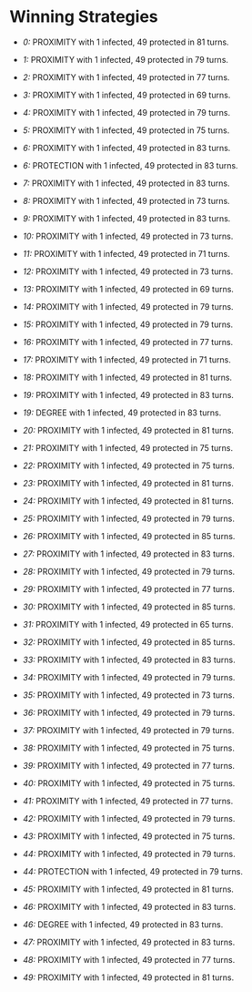 # Winning Strategies

* _0:_ PROXIMITY with 1 infected, 49 protected in 81 turns.


* _1:_ PROXIMITY with 1 infected, 49 protected in 79 turns.


* _2:_ PROXIMITY with 1 infected, 49 protected in 77 turns.


* _3:_ PROXIMITY with 1 infected, 49 protected in 69 turns.


* _4:_ PROXIMITY with 1 infected, 49 protected in 79 turns.


* _5:_ PROXIMITY with 1 infected, 49 protected in 75 turns.


* _6:_ PROXIMITY with 1 infected, 49 protected in 83 turns.


* _6:_ PROTECTION with 1 infected, 49 protected in 83 turns.


* _7:_ PROXIMITY with 1 infected, 49 protected in 83 turns.


* _8:_ PROXIMITY with 1 infected, 49 protected in 73 turns.


* _9:_ PROXIMITY with 1 infected, 49 protected in 83 turns.


* _10:_ PROXIMITY with 1 infected, 49 protected in 73 turns.


* _11:_ PROXIMITY with 1 infected, 49 protected in 71 turns.


* _12:_ PROXIMITY with 1 infected, 49 protected in 73 turns.


* _13:_ PROXIMITY with 1 infected, 49 protected in 69 turns.


* _14:_ PROXIMITY with 1 infected, 49 protected in 79 turns.


* _15:_ PROXIMITY with 1 infected, 49 protected in 79 turns.


* _16:_ PROXIMITY with 1 infected, 49 protected in 77 turns.


* _17:_ PROXIMITY with 1 infected, 49 protected in 71 turns.


* _18:_ PROXIMITY with 1 infected, 49 protected in 81 turns.


* _19:_ PROXIMITY with 1 infected, 49 protected in 83 turns.


* _19:_ DEGREE with 1 infected, 49 protected in 83 turns.


* _20:_ PROXIMITY with 1 infected, 49 protected in 81 turns.


* _21:_ PROXIMITY with 1 infected, 49 protected in 75 turns.


* _22:_ PROXIMITY with 1 infected, 49 protected in 75 turns.


* _23:_ PROXIMITY with 1 infected, 49 protected in 81 turns.


* _24:_ PROXIMITY with 1 infected, 49 protected in 81 turns.


* _25:_ PROXIMITY with 1 infected, 49 protected in 79 turns.


* _26:_ PROXIMITY with 1 infected, 49 protected in 85 turns.


* _27:_ PROXIMITY with 1 infected, 49 protected in 83 turns.


* _28:_ PROXIMITY with 1 infected, 49 protected in 79 turns.


* _29:_ PROXIMITY with 1 infected, 49 protected in 77 turns.


* _30:_ PROXIMITY with 1 infected, 49 protected in 85 turns.


* _31:_ PROXIMITY with 1 infected, 49 protected in 65 turns.


* _32:_ PROXIMITY with 1 infected, 49 protected in 85 turns.


* _33:_ PROXIMITY with 1 infected, 49 protected in 83 turns.


* _34:_ PROXIMITY with 1 infected, 49 protected in 79 turns.


* _35:_ PROXIMITY with 1 infected, 49 protected in 73 turns.


* _36:_ PROXIMITY with 1 infected, 49 protected in 79 turns.


* _37:_ PROXIMITY with 1 infected, 49 protected in 79 turns.


* _38:_ PROXIMITY with 1 infected, 49 protected in 75 turns.


* _39:_ PROXIMITY with 1 infected, 49 protected in 77 turns.


* _40:_ PROXIMITY with 1 infected, 49 protected in 75 turns.


* _41:_ PROXIMITY with 1 infected, 49 protected in 77 turns.


* _42:_ PROXIMITY with 1 infected, 49 protected in 79 turns.


* _43:_ PROXIMITY with 1 infected, 49 protected in 75 turns.


* _44:_ PROXIMITY with 1 infected, 49 protected in 79 turns.


* _44:_ PROTECTION with 1 infected, 49 protected in 79 turns.


* _45:_ PROXIMITY with 1 infected, 49 protected in 81 turns.


* _46:_ PROXIMITY with 1 infected, 49 protected in 83 turns.


* _46:_ DEGREE with 1 infected, 49 protected in 83 turns.


* _47:_ PROXIMITY with 1 infected, 49 protected in 83 turns.


* _48:_ PROXIMITY with 1 infected, 49 protected in 77 turns.


* _49:_ PROXIMITY with 1 infected, 49 protected in 81 turns.


